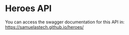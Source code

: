 # Heroes API

You can access the swagger documentation for this API in: https://samuelastech.github.io/heroes/
